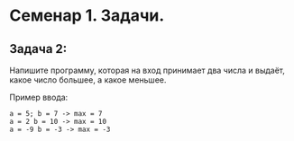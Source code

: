 # Семенар 1. Задачи.

## Задача 2: 

Напишите программу, которая на вход принимает два числа и выдаёт, какое число большее, а какое меньшее.

Пример ввода:

    a = 5; b = 7 -> max = 7
    a = 2 b = 10 -> max = 10
    a = -9 b = -3 -> max = -3